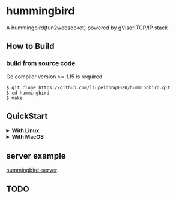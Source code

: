 # hummingbird

A hummingbird(tun2websocket) powered by gVisor TCP/IP stack

## How to Build

### build from source code

Go compiler version >= 1.15 is required

```text
$ git clone https://github.com/liupeidong0620/hummingbird.git
$ cd hummingbird
$ make
```

## QuickStart

 <details>
    <summary><b>With Linux</b></summary>

### start hummingbird

```sh
$ sudo ./hummingbird-linux-amd64 -interface en0 -module config

# help
$ ./hummingbird-linux-amd64 -h

```

### config interface & route
 
 > linux.sh would take care of tun & routes.

```shell script
$ sh linux.sh start
```

  </details>

 <details>
    <summary><b>With MacOS</b></summary>

### start hummingbird

```sh
$ sudo ./hummingbird-darwin-amd64 -interface en0 -module config

# help
$ ./hummingbird-darwin-amd64 -h

```

### config interface & route
 
 > darwin.sh would take care of tun & routes.

```shell script
$ sh darwin.sh start
```
  </details>

## server example

[hummingbird-server](https://github.com/liupeidong0620/hummingbird-server.git).

## TODO
